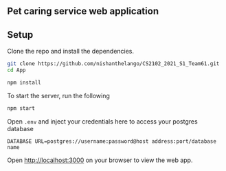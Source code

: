 ## Pet caring service web application

## Setup

Clone the repo and install the dependencies.

```bash
git clone https://github.com/nishanthelango/CS2102_2021_S1_Team61.git
cd App
```

```bash
npm install
```

To start the server, run the following

```bash
npm start
```

Open `.env` and inject your credentials here to access your postgres database

```
DATABASE URL=postgres://username:password@host address:port/database name
```

Open [http://localhost:3000](http://localhost:3000) on your browser to view the web app.



